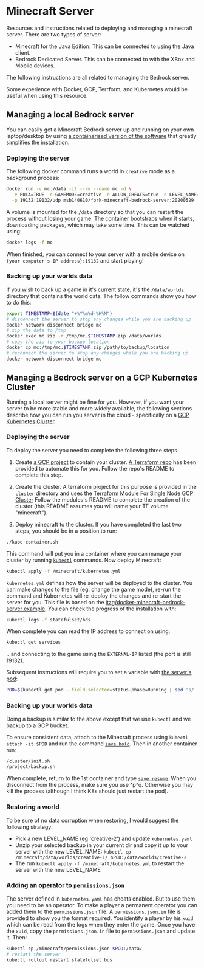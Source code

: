# Minecraft Server

Resources and instructions related to deploying and managing a minecraft server. There are two
types of server:

- Minecraft for the Java Edition. This can be connected to using the Java client.
- Bedrock Dedicated Server. This can be connected to with the XBox and Mobile devices.

The following instructions are all related to managing the Bedrock server.

Some experience with Docker, GCP, Terrform, and Kubernetes would be useful when using this
resource.

## Managing a local Bedrock server

You can easily get a Minecraft Bedrock server up and running on your own laptop/desktop by using
[a containerised version of the software](https://hub.docker.com/r/itzg/minecraft-bedrock-server)
that greatly simplifies the installation.

### Deploying the server

The following docker command runs a world in `creative` mode as a background process:

```sh
docker run -v mc:/data -it --rm --name mc -d \
  -e EULA=TRUE -e GAMEMODE=creative -e ALLOW_CHEATS=true -e LEVEL_NAME=creative-1 \
  -p 19132:19132/udp msb140610/fork-minecraft-bedrock-server:20200529
```

A volume is mounted for the `/data` directory so that you can restart the process without losing
your game. The container bootstraps when it starts, downloading packages, which may take some time.
This can be watched using:

```sh
docker logs -f mc
```

When finished, you can connect to your server with a mobile device on
`{your computer's IP address}:19132` and start playing!

### Backing up your worlds data

If you wish to back up a game in it's current state, it's the `/data/worlds` directory that
contains the world data. The follow commands show you how to do this:

```sh
export TIMESTAMP=$(date "+%Y%m%d-%H%M")
# disconnect the server to stop any changes while you are backing up
docker network disconnect bridge mc
# zip the data to /tmp
docker exec mc zip -r /tmp/mc.$TIMESTAMP.zip /data/worlds
# copy the zip to your backup location
docker cp mc:/tmp/mc.$TIMESTAMP.zip /path/to/backup/location
# reconnect the server to stop any changes while you are backing up
docker network disconnect bridge mc
```

## Managing a Bedrock server on a GCP Kubernetes Cluster

Running a local server might be fine for you. However,  if you want your server to be more stable
and more widely available, the following sections describe how you can run you server in the cloud -
specifically on a [GCP Kubernetes Cluster](https://cloud.google.com/kubernetes-engine).

### Deploying the server

To deploy the server you need to complete the following three steps.

1. Create [a GCP project](https://cloud.google.com/storage/docs/projects) to contain your cluster.
   [A Terraform repo](https://github.com/msb/tf-gcp-project) has been provided to automate this for
   you. Follow the repo's README to complete this step.

2. Create the cluster. A terraform project for this purpose is provided in the `cluster` directory
   and uses the [Terraform Module For Single Node GCP Cluster](https://github.com/msb/tf-tiny-cluster)
   Follow the modules's README to complete the creation of the cluster
   (this README assumes you will name your TF volume "minecraft").

3. Deploy minecraft to the cluster. If you have completed the last two steps, you should be in a
   position to run:

```sh
./kube-container.sh
```

This command will put you in a container where you can manage your cluster by running
[`kubectl`](https://kubernetes.io/docs/reference/kubectl/kubectl/) commands. Now deploy Minecraft:

```sh
kubectl apply -f /minecraft/kubernetes.yml
```

`kubernetes.yml` defines how the server will be deployed to the cluster. You can make changes to
the file (eg. change the game mode), re-run the command and Kubernetes will re-deploy the changes
and re-start the server for you. This file is based on the 
[itzg/docker-minecraft-bedrock-server example](https://github.com/itzg/docker-minecraft-bedrock-server/blob/master/examples/kubernetes.yml).
You can check the progress of the installation with:

```sh
kubectl logs -f statefulset/bds
```

When complete you can read the IP address to connect on using:

```sh
kubectl get services
```

.. and connecting to the game using the `EXTERNAL-IP` listed (the port is still 19132).

Subsequent instructions will require you to set a variable with 
[the server's pod](https://kubernetes.io/docs/concepts/workloads/pods/pod/):

```sh
POD=$(kubectl get pod --field-selector=status.phase=Running | sed 's/ .*//' | tail -1)
```

### Backing up your worlds data

Doing a backup is similar to the above except that we use `kubectl` and we backup to a GCP bucket.

To ensure consistent data, attach to
the Minecraft process using `kubectl attach -it $POD` and run the command 
[`save hold`](https://minecraft.gamepedia.com/Commands/save). Then in another container run:

```sh
/cluster/init.sh
/project/backup.sh
```

When complete, return to the 1st container and type 
[`save resume`](https://minecraft.gamepedia.com/Commands/save). When you disconnect from the
process, make sure you use ^p^q. Otherwise you may kill the process (although I think K8s should
just restart the pod).

### Restoring a world

To be sure of no data corruption when restoring, I would suggest the following strategy:

- Pick a new LEVEL_NAME (eg 'creative-2') and update `kubernetes.yaml`
- Unzip your selected backup in your current dir and copy it up to your server with the new 
  LEVEL_NAME: `kubectl cp /minecraft/data/worlds/creative-1/ $POD:/data/worlds/creative-2`
- The run `kubectl apply -f /minecraft/kubernetes.yml` to restart the server with the new
  LEVEL_NAME

### Adding an operator to `permissions.json`

The server defined in `kubernetes.yaml` has cheats enabled. But to use them you need to be an
operator. To make a player a permanent operator you can added them to the `permissions.json` file.
A `permissions.json.in` file is provided to show you the format required. You identify a player by 
his `xuid` which can be read from the logs when they enter the game. Once you have the `xuid`, copy
the `permissions.json.in` file to `permissions.json` and update it. Then:

```sh
kubectl cp /minecraft/permissions.json $POD:/data/
# restart the server
kubectl rollout restart statefulset bds
```

